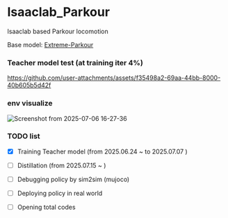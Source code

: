# Isaaclab_Parkour
Isaaclab based Parkour locomotion 

Base model: [Extreme-Parkour](https://extreme-parkour.github.io/)


### Teacher model test (at training iter 4%)


https://github.com/user-attachments/assets/f35498a2-69aa-44bb-8000-40b605b5d42f



### env visualize 

![Screenshot from 2025-07-06 16-27-36](https://github.com/user-attachments/assets/9baa9a6c-63db-4703-ac95-f067c8f6e287)


### TODO list

* [x] Training Teacher model  (from 2025.06.24 ~ to 2025.07.07 )

* [ ] Distillation (from 2025.07.15 ~ )

* [ ] Debugging policy by sim2sim (mujoco)

* [ ] Deploying policy in real world 

* [ ] Opening total codes 
